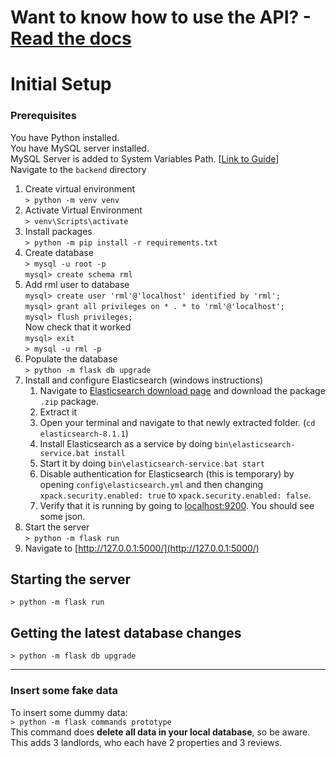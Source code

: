 # Want to know how to use the API? - [Read the docs](docs/graphql.md)


# Initial Setup
### Prerequisites
You have Python installed.  
You have MySQL server installed.  
MySQL Server is added to System Variables Path. [[Link to Guide](https://dev.mysql.com/doc/refman/8.0/en/mysql-installation-windows-path.html)]  
Navigate to the `backend` directory  
1. Create virtual environment  
`> python -m venv venv`  
2. Activate Virtual Environment  
`> venv\Scripts\activate`  
3. Install packages  
`> python -m pip install -r requirements.txt`  
4. Create database  
`> mysql -u root -p`  
`mysql> create schema rml`  
5. Add rml user to database  
`mysql> create user 'rml'@'localhost' identified by 'rml';`  
`mysql> grant all privileges on * . * to 'rml'@'localhost';`  
`mysql> flush privileges;`  
Now check that it worked  
`mysql> exit`  
`> mysql -u rml -p`  
7. Populate the database  
`> python -m flask db upgrade`  
8. Install and configure Elasticsearch (windows instructions)  
   1. Navigate to [Elasticsearch download page](https://www.elastic.co/guide/en/elasticsearch/reference/current/zip-windows.html) and download the package `.zip` package.
   2. Extract it
   3. Open your terminal and navigate to that newly extracted folder. (`cd elasticsearch-8.1.1`)
   4. Install Elasticsearch as a service by doing `bin\elasticsearch-service.bat install`
   5. Start it by doing `bin\elasticsearch-service.bat start`
   6. Disable authentication for Elasticsearch (this is temporary) by opening `config\elasticsearch.yml` and then changing `xpack.security.enabled: true` to `xpack.security.enabled: false`.
   7. Verify that it is running by going to [localhost:9200](http://localhost:9200). You should see some json.
9.  Start the server  
`> python -m flask run`  
9. Navigate to [http://127.0.0.1:5000/](http://127.0.0.1:5000/)  

## Starting the server
`> python -m flask run`  

## Getting the latest database changes
 `> python -m flask db upgrade`  

---  
### Insert some fake data
To insert some dummy data:  
`> python -m flask commands prototype`  
This command does **delete all data in your local database**, so be aware.  
This adds 3 landlords, who each have 2 properties and 3 reviews.  

